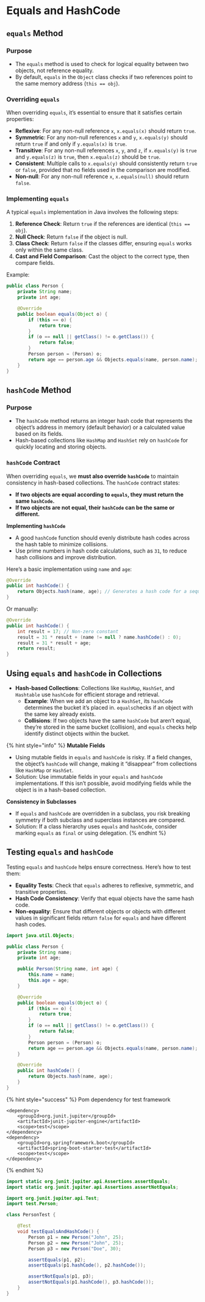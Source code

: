 # Equals and HashCode

## `equals` Method

### **Purpose**

* The `equals` method is used to check for logical equality between two objects, not reference equality.
* By default, `equals` in the `Object` class checks if two references point to the same memory address (`this == obj`).

### **Overriding `equals`**

When overriding `equals`, it’s essential to ensure that it satisfies certain properties:

* **Reflexive**: For any non-null reference `x`, `x.equals(x)` should return `true`.
* **Symmetric**: For any non-null references `x` and `y`, `x.equals(y)` should return `true` if and only if `y.equals(x)` is `true`.
* **Transitive**: For any non-null references `x`, `y`, and `z`, if `x.equals(y)` is `true` and `y.equals(z)` is `true`, then `x.equals(z)` should be `true`.
* **Consistent**: Multiple calls to `x.equals(y)` should consistently return `true` or `false`, provided that no fields used in the comparison are modified.
* **Non-null**: For any non-null reference `x`, `x.equals(null)` should return `false`.

### **Implementing `equals`**

A typical `equals` implementation in Java involves the following steps:

1. **Reference Check**: Return `true` if the references are identical (`this == obj`).
2. **Null Check**: Return `false` if the object is null.
3. **Class Check**: Return `false` if the classes differ, ensuring `equals` works only within the same class.
4. **Cast and Field Comparison**: Cast the object to the correct type, then compare fields.

Example:

```java
public class Person {
    private String name;
    private int age;

    @Override
    public boolean equals(Object o) {
        if (this == o) {
            return true;
        }
        if (o == null || getClass() != o.getClass()) {
            return false;
        }
        Person person = (Person) o;
        return age == person.age && Objects.equals(name, person.name);
    }
}
```

## `hashCode` Method

### **Purpose**

* The `hashCode` method returns an integer hash code that represents the object’s address in memory (default behavior) or a calculated value based on its fields.
* Hash-based collections like `HashMap` and `HashSet` rely on `hashCode` for quickly locating and storing objects.

### **`hashCode` Contract**

When overriding `equals`, we **must also override `hashCode`** to maintain consistency in hash-based collections. The `hashCode` contract states:

* **If two objects are equal according to `equals`, they must return the same `hashCode`.**
* **If two objects are not equal, their `hashCode` can be the same or different.**

**Implementing `hashCode`**

* A good `hashCode` function should evenly distribute hash codes across the hash table to minimize collisions.
* Use prime numbers in hash code calculations, such as `31`, to reduce hash collisions and improve distribution.

Here’s a basic implementation using `name` and `age`:

```java
@Override
public int hashCode() {
    return Objects.hash(name, age); // Generates a hash code for a sequence of input values. The hash code is generated as if all the input values were placed into an array, and that array were hashed by calling Arrays. hashCode(Object[]
}
```

Or manually:

```java
@Override
public int hashCode() {
    int result = 17; // Non-zero constant
    result = 31 * result + (name != null ? name.hashCode() : 0);
    result = 31 * result + age;
    return result;
}
```

## Using `equals` and `hashCode` in Collections

* **Hash-based Collections**: Collections like `HashMap`, `HashSet`, and `Hashtable` use `hashCode` for efficient storage and retrieval.
  * **Example**: When we add an object to a `HashSet`, its `hashCode` determines the bucket it’s placed in. `equals`checks if an object with the same key already exists.
  * **Collisions**: If two objects have the same `hashCode` but aren’t equal, they’re stored in the same bucket (collision), and `equals` checks help identify distinct objects within the bucket.

{% hint style="info" %}
**Mutable Fields**

* Using mutable fields in `equals` and `hashCode` is risky. If a field changes, the object’s `hashCode` will change, making it “disappear” from collections like `HashMap` or `HashSet`.
* Solution: Use immutable fields in your `equals` and `hashCode` implementations. If this isn’t possible, avoid modifying fields while the object is in a hash-based collection.

**Consistency in Subclasses**

* If `equals` and `hashCode` are overridden in a subclass, you risk breaking symmetry if both subclass and superclass instances are compared.
* Solution: If a class hierarchy uses `equals` and `hashCode`, consider marking `equals` as `final` or using delegation.
{% endhint %}

## Testing `equals` and `hashCode`

Testing `equals` and `hashCode` helps ensure correctness. Here’s how to test them:

* **Equality Tests**: Check that `equals` adheres to reflexive, symmetric, and transitive properties.
* **Hash Code Consistency**: Verify that equal objects have the same hash code.
* **Non-equality**: Ensure that different objects or objects with different values in significant fields return `false` for `equals` and have different hash codes.

```java
import java.util.Objects;

public class Person {
    private String name;
    private int age;

    public Person(String name, int age) {
        this.name = name;
        this.age = age;
    }

    @Override
    public boolean equals(Object o) {
        if (this == o) {
            return true;
        }
        if (o == null || getClass() != o.getClass()) {
            return false;
        }
        Person person = (Person) o;
        return age == person.age && Objects.equals(name, person.name);
    }

    @Override
    public int hashCode() {
        return Objects.hash(name, age);
    }
}
```

{% hint style="success" %}
Pom dependency for test framework

```
<dependency>
    <groupId>org.junit.jupiter</groupId>
    <artifactId>junit-jupiter-engine</artifactId>
    <scope>test</scope>
</dependency>
<dependency>
    <groupId>org.springframework.boot</groupId>
    <artifactId>spring-boot-starter-test</artifactId>
    <scope>test</scope>
</dependency>
```
{% endhint %}



```java
import static org.junit.jupiter.api.Assertions.assertEquals;
import static org.junit.jupiter.api.Assertions.assertNotEquals;

import org.junit.jupiter.api.Test;
import test.Person;

class PersonTest {

    @Test
    void testEqualsAndHashCode() {
        Person p1 = new Person("John", 25);
        Person p2 = new Person("John", 25);
        Person p3 = new Person("Doe", 30);

        assertEquals(p1, p2);
        assertEquals(p1.hashCode(), p2.hashCode());

        assertNotEquals(p1, p3);
        assertNotEquals(p1.hashCode(), p3.hashCode());
    }
}
```



